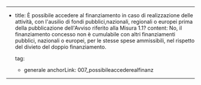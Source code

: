 ---
  - title: È possibile accedere al finanziamento in caso di realizzazione delle attività, con l'ausilio di fondi pubblici,nazionali, regionali o europei prima della pubblicazione dell'Avviso riferito alla Misura 1.1?
    content: No, il finanziamento concesso non è cumulabile con altri finanziamenti pubblici, nazionali o europei, per le stesse spese ammissibili, nel rispetto del divieto del doppio finanziamento.

    tag:
      - generale
    anchorLink: 007_possibileaccederealfinanz
---